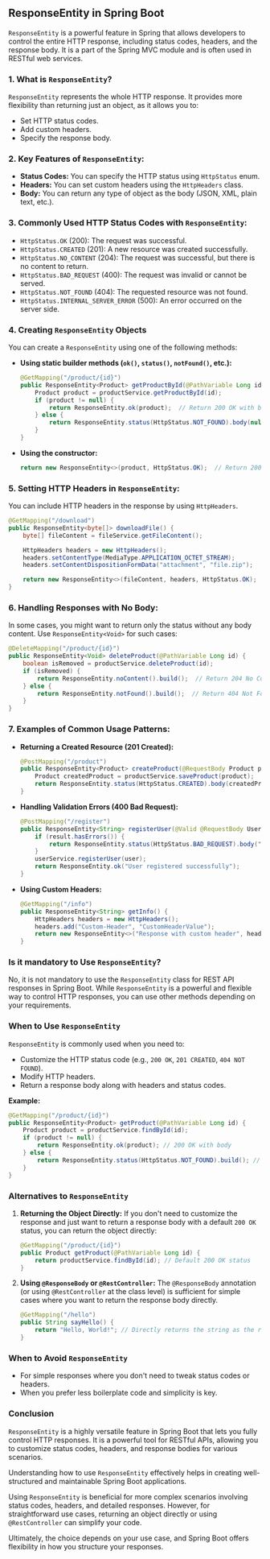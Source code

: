 ## **ResponseEntity in Spring Boot** 

`ResponseEntity` is a powerful feature in Spring that allows developers to control the entire HTTP response, including status codes, headers, and the response body. It is a part of the Spring MVC module and is often used in RESTful web services.

### 1. **What is `ResponseEntity`?**

`ResponseEntity` represents the whole HTTP response. It provides more flexibility than returning just an object, as it allows you to:

- Set HTTP status codes.
- Add custom headers.
- Specify the response body.

### 2. **Key Features of `ResponseEntity`:**

- **Status Codes:** You can specify the HTTP status using `HttpStatus` enum.
- **Headers:** You can set custom headers using the `HttpHeaders` class.
- **Body:** You can return any type of object as the body (JSON, XML, plain text, etc.).

### 3. **Commonly Used HTTP Status Codes with `ResponseEntity`:**

- `HttpStatus.OK` (200): The request was successful.
- `HttpStatus.CREATED` (201): A new resource was created successfully.
- `HttpStatus.NO_CONTENT` (204): The request was successful, but there is no content to return.
- `HttpStatus.BAD_REQUEST` (400): The request was invalid or cannot be served.
- `HttpStatus.NOT_FOUND` (404): The requested resource was not found.
- `HttpStatus.INTERNAL_SERVER_ERROR` (500): An error occurred on the server side.

### 4. **Creating `ResponseEntity` Objects**

You can create a `ResponseEntity` using one of the following methods:

- **Using static builder methods (`ok()`, `status()`, `notFound()`, etc.):**
    
    ```java
    @GetMapping("/product/{id}")
    public ResponseEntity<Product> getProductById(@PathVariable Long id) {
        Product product = productService.getProductById(id);
        if (product != null) {
            return ResponseEntity.ok(product);  // Return 200 OK with body
        } else {
            return ResponseEntity.status(HttpStatus.NOT_FOUND).body(null);  // Return 404 Not Found
        }
    }
    
    ```
    
- **Using the constructor:**
    
    ```java
    return new ResponseEntity<>(product, HttpStatus.OK);  // Return 200 OK with body
    
    ```
    

### 5. **Setting HTTP Headers in `ResponseEntity`:**

You can include HTTP headers in the response by using `HttpHeaders`.

```java
@GetMapping("/download")
public ResponseEntity<byte[]> downloadFile() {
    byte[] fileContent = fileService.getFileContent();

    HttpHeaders headers = new HttpHeaders();
    headers.setContentType(MediaType.APPLICATION_OCTET_STREAM);
    headers.setContentDispositionFormData("attachment", "file.zip");

    return new ResponseEntity<>(fileContent, headers, HttpStatus.OK);
}

```

### 6. **Handling Responses with No Body:**

In some cases, you might want to return only the status without any body content. Use `ResponseEntity<Void>` for such cases:

```java
@DeleteMapping("/product/{id}")
public ResponseEntity<Void> deleteProduct(@PathVariable Long id) {
    boolean isRemoved = productService.deleteProduct(id);
    if (isRemoved) {
        return ResponseEntity.noContent().build();  // Return 204 No Content
    } else {
        return ResponseEntity.notFound().build();  // Return 404 Not Found
    }
}

```

### 7. **Examples of Common Usage Patterns:**

- **Returning a Created Resource (201 Created):**
    
    ```java
    @PostMapping("/product")
    public ResponseEntity<Product> createProduct(@RequestBody Product product) {
        Product createdProduct = productService.saveProduct(product);
        return ResponseEntity.status(HttpStatus.CREATED).body(createdProduct);
    }
    
    ```
    
- **Handling Validation Errors (400 Bad Request):**
    
    ```java
    @PostMapping("/register")
    public ResponseEntity<String> registerUser(@Valid @RequestBody User user, BindingResult result) {
        if (result.hasErrors()) {
            return ResponseEntity.status(HttpStatus.BAD_REQUEST).body("Invalid input data");
        }
        userService.registerUser(user);
        return ResponseEntity.ok("User registered successfully");
    }
    
    ```
    
- **Using Custom Headers:**
    
    ```java
    @GetMapping("/info")
    public ResponseEntity<String> getInfo() {
        HttpHeaders headers = new HttpHeaders();
        headers.add("Custom-Header", "CustomHeaderValue");
        return new ResponseEntity<>("Response with custom header", headers, HttpStatus.OK);
    }
    
    ```
    

### Is it mandatory to Use `ResponseEntity`?

No, it is not mandatory to use the `ResponseEntity` class for REST API responses in Spring Boot. While `ResponseEntity` is a powerful and flexible way to control HTTP responses, you can use other methods depending on your requirements.

### When to Use `ResponseEntity`

`ResponseEntity` is commonly used when you need to:

- Customize the HTTP status code (e.g., `200 OK`, `201 CREATED`, `404 NOT FOUND`).
- Modify HTTP headers.
- Return a response body along with headers and status codes.

**Example:**

```java
@GetMapping("/product/{id}")
public ResponseEntity<Product> getProduct(@PathVariable Long id) {
    Product product = productService.findById(id);
    if (product != null) {
        return ResponseEntity.ok(product); // 200 OK with body
    } else {
        return ResponseEntity.status(HttpStatus.NOT_FOUND).build(); // 404 Not Found
    }
}

```

### Alternatives to `ResponseEntity`

1. **Returning the Object Directly:**
If you don't need to customize the response and just want to return a response body with a default `200 OK` status, you can return the object directly:
    
    ```java
    @GetMapping("/product/{id}")
    public Product getProduct(@PathVariable Long id) {
        return productService.findById(id); // Default 200 OK status
    }
    
    ```
    
2. **Using `@ResponseBody` or `@RestController`:**
The `@ResponseBody` annotation (or using `@RestController` at the class level) is sufficient for simple cases where you want to return the response body directly.
    
    ```java
    @GetMapping("/hello")
    public String sayHello() {
        return "Hello, World!"; // Directly returns the string as the response body
    }
    
    ```
    

### When to Avoid `ResponseEntity`

- For simple responses where you don't need to tweak status codes or headers.
- When you prefer less boilerplate code and simplicity is key.

### Conclusion

`ResponseEntity` is a highly versatile feature in Spring Boot that lets you fully control HTTP responses. It is a powerful tool for RESTful APIs, allowing you to customize status codes, headers, and response bodies for various scenarios.

Understanding how to use `ResponseEntity` effectively helps in creating well-structured and maintainable Spring Boot applications.

Using `ResponseEntity` is beneficial for more complex scenarios involving status codes, headers, and detailed responses. However, for straightforward use cases, returning an object directly or using `@RestController` can simplify your code.

Ultimately, the choice depends on your use case, and Spring Boot offers flexibility in how you structure your responses.